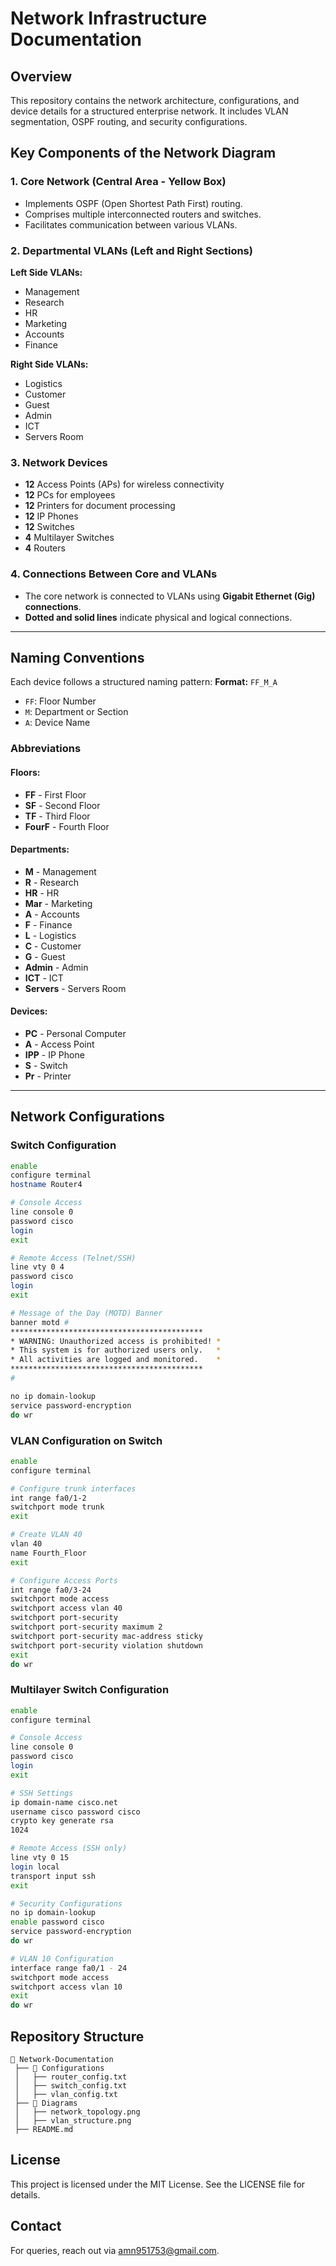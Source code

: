 # Network Infrastructure Documentation

## Overview
This repository contains the network architecture, configurations, and device details for a structured enterprise network. It includes VLAN segmentation, OSPF routing, and security configurations.

## Key Components of the Network Diagram

### 1. Core Network (Central Area - Yellow Box)
- Implements OSPF (Open Shortest Path First) routing.
- Comprises multiple interconnected routers and switches.
- Facilitates communication between various VLANs.

### 2. Departmental VLANs (Left and Right Sections)
**Left Side VLANs:**
- Management
- Research
- HR
- Marketing
- Accounts
- Finance

**Right Side VLANs:**
- Logistics
- Customer
- Guest
- Admin
- ICT
- Servers Room

### 3. Network Devices
- **12** Access Points (APs) for wireless connectivity
- **12** PCs for employees
- **12** Printers for document processing
- **12** IP Phones
- **12** Switches
- **4** Multilayer Switches
- **4** Routers

### 4. Connections Between Core and VLANs
- The core network is connected to VLANs using **Gigabit Ethernet (Gig) connections**.
- **Dotted and solid lines** indicate physical and logical connections.

---

## Naming Conventions
Each device follows a structured naming pattern:
**Format:** `FF_M_A`
- `FF`: Floor Number
- `M`: Department or Section
- `A`: Device Name

### Abbreviations
#### Floors:
- **FF** - First Floor
- **SF** - Second Floor
- **TF** - Third Floor
- **FourF** - Fourth Floor

#### Departments:
- **M** - Management
- **R** - Research
- **HR** - HR
- **Mar** - Marketing
- **A** - Accounts
- **F** - Finance
- **L** - Logistics
- **C** - Customer
- **G** - Guest
- **Admin** - Admin
- **ICT** - ICT
- **Servers** - Servers Room

#### Devices:
- **PC** - Personal Computer
- **A** - Access Point
- **IPP** - IP Phone
- **S** - Switch
- **Pr** - Printer

---

## Network Configurations
### Switch Configuration
```bash
enable
configure terminal
hostname Router4

# Console Access
line console 0
password cisco
login
exit

# Remote Access (Telnet/SSH)
line vty 0 4
password cisco
login
exit

# Message of the Day (MOTD) Banner
banner motd #
*******************************************
* WARNING: Unauthorized access is prohibited! *
* This system is for authorized users only.   *
* All activities are logged and monitored.    *
*******************************************
#

no ip domain-lookup
service password-encryption
do wr
```

### VLAN Configuration on Switch
```bash
enable
configure terminal

# Configure trunk interfaces
int range fa0/1-2
switchport mode trunk
exit

# Create VLAN 40
vlan 40
name Fourth_Floor
exit

# Configure Access Ports
int range fa0/3-24
switchport mode access
switchport access vlan 40
switchport port-security
switchport port-security maximum 2
switchport port-security mac-address sticky
switchport port-security violation shutdown
exit
do wr
```

### Multilayer Switch Configuration
```bash
enable
configure terminal

# Console Access
line console 0
password cisco
login
exit

# SSH Settings
ip domain-name cisco.net
username cisco password cisco
crypto key generate rsa
1024

# Remote Access (SSH only)
line vty 0 15
login local
transport input ssh
exit

# Security Configurations
no ip domain-lookup
enable password cisco
service password-encryption
do wr

# VLAN 10 Configuration
interface range fa0/1 - 24
switchport mode access
switchport access vlan 10
exit
do wr
```

## Repository Structure
```
📂 Network-Documentation
 ├── 📁 Configurations
 │   ├── router_config.txt
 │   ├── switch_config.txt
 │   ├── vlan_config.txt
 ├── 📁 Diagrams
 │   ├── network_topology.png
 │   ├── vlan_structure.png
 ├── README.md
```

## License
This project is licensed under the MIT License. See the LICENSE file for details.

## Contact
For queries, reach out via [amn951753@gmail.com](mailto:amn951753@gmail.com).